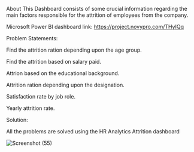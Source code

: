About
This Dashboard consists of some crucial information regarding the main factors responsible for the attrition of employees from the company.

Microsoft Power BI dashboard link: 
https://project.novypro.com/THyIQq


Problem Statements:

Find the attrition ration depending upon the age group.

Find the attrition based on salary paid.

Attrion based on the educational background.

Attrition ration depending upon the designation.

Satisfaction rate by job role.

Yearly attrition rate.

Solution:

All the problems are solved using the HR Analytics Attrition dashboard

![Screenshot (55)](https://github.com/SankhadipSN99/HR-Analytics-Dashboard-by-Power-BI/assets/150376395/9733be44-4328-4d44-add8-32ccb1858264)
